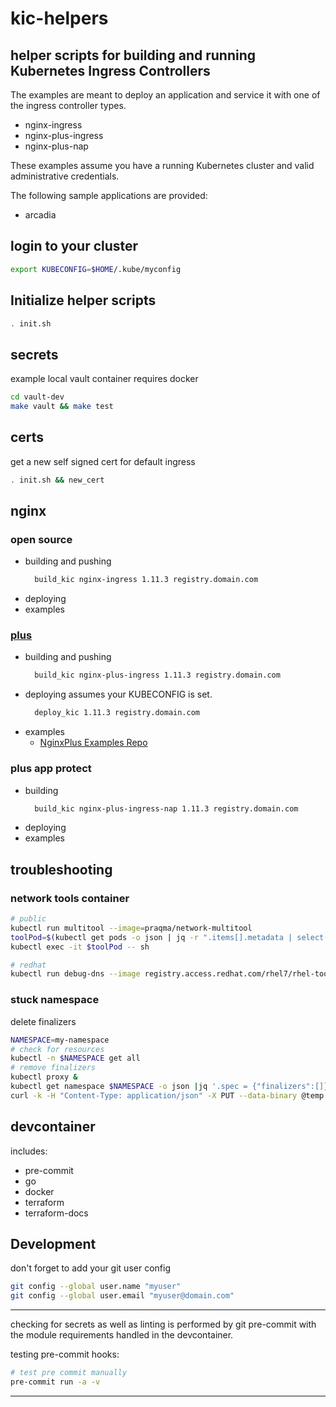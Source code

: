 # kic-helpers
helper scripts for building and running Kubernetes Ingress Controllers
---

The examples are meant to deploy an application and service it with one of the ingress controller types.
 - nginx-ingress
 - nginx-plus-ingress
 - nginx-plus-nap

These examples assume you have a running Kubernetes cluster and valid administrative credentials.

The following sample applications are provided:
 - arcadia

## login to your cluster

```bash
export KUBECONFIG=$HOME/.kube/myconfig
```
## Initialize helper scripts

```bash
. init.sh
```

## secrets
example local vault container requires docker

```bash
cd vault-dev
make vault && make test
```

## certs
get a new self signed cert for default ingress

```bash
. init.sh && new_cert
```
## nginx

### open source
- building and pushing
  ```bash
    build_kic nginx-ingress 1.11.3 registry.domain.com
  ```
- deploying
- examples
### [plus](https://github.com/nginxinc/kubernetes-ingress/blob/master/docs/nginx-plus.md)
- building and pushing
  ```bash
    build_kic nginx-plus-ingress 1.11.3 registry.domain.com
  ```
- deploying
  assumes your KUBECONFIG is set.
  ```bash
    deploy_kic 1.11.3 registry.domain.com
  ```
- examples
    - [NginxPlus Examples Repo](https://github.com/nginxinc/kubernetes-ingress/tree/master/examples)
### plus app protect
- building
  ```bash
    build_kic nginx-plus-ingress-nap 1.11.3 registry.domain.com
  ```
- deploying
- examples

## troubleshooting
### network tools container
```bash
# public
kubectl run multitool --image=praqma/network-multitool
toolPod=$(kubectl get pods -o json | jq -r ".items[].metadata | select(.name | contains (\"multitool\")).name")
kubectl exec -it $toolPod -- sh

# redhat
kubectl run debug-dns --image registry.access.redhat.com/rhel7/rhel-tools -it --rm -- bash

```
### stuck namespace
delete finalizers
```bash
NAMESPACE=my-namespace
# check for resources
kubectl -n $NAMESPACE get all
# remove finalizers
kubectl proxy &
kubectl get namespace $NAMESPACE -o json |jq '.spec = {"finalizers":[]}' >temp.json
curl -k -H "Content-Type: application/json" -X PUT --data-binary @temp.json 127.0.0.1:8001/api/v1/namespaces/$NAMESPACE/finalize
```

## devcontainer

includes:
- pre-commit
- go
- docker
- terraform
- terraform-docs
## Development

don't forget to add your git user config

```bash
git config --global user.name "myuser"
git config --global user.email "myuser@domain.com"
```
---

checking for secrets as well as linting is performed by git pre-commit with the module requirements handled in the devcontainer.

testing pre-commit hooks:
  ```bash
  # test pre commit manually
  pre-commit run -a -v
  ```
---

